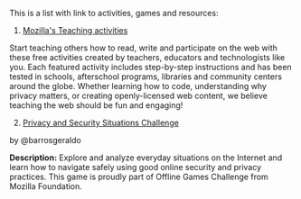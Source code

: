 This is a list with link to activities, games and resources:

1. [Mozilla's Teaching activities](https://learning.mozilla.org/en-US/activities) 

Start teaching others how to read, write and participate on the web with these free activities created by teachers, educators and technologists like you. Each featured activity includes step-by-step instructions and has been tested in schools, afterschool programs, libraries and community centers around the globe. Whether learning how to code, understanding why privacy matters, or creating openly-licensed web content, we believe teaching the web should be fun and engaging!

2. [Privacy and Security Situations Challenge](https://github.com/barrosgeraldo/mozsprint-privacy-security-situations)

by @barrosgeraldo

**Description:** Explore and analyze everyday situations on the Internet and learn how to navigate safely using good 
online security and privacy practices. This game is proudly part of Offline Games Challenge from Mozilla Foundation.
